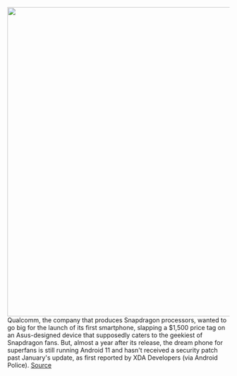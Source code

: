 <img src='https://cdn.vox-cdn.com/thumbor/OHrPiyseu3jK1xov-cea2DxP9IA=/0x0:1930x990/1200x800/filters:focal(811x341:1119x649)/cdn.vox-cdn.com/uploads/chorus_image/image/70975675/snapdragon_phone_for_insiders.0.png' width='700px' /><br/>
Qualcomm, the company that produces Snapdragon processors, wanted to go big for the launch of its first smartphone, slapping a $1,500 price tag on an Asus-designed device that supposedly caters to the geekiest of Snapdragon fans. But, almost a year after its release, the dream phone for superfans is still running Android 11 and hasn't received a security patch past January's update, as first reported by XDA Developers (via Android Police).
<a href='https://www.theverge.com/2022/6/14/23167461/qualcomm-snapdragon-insiders-phone-android-software-updates'> Source <a/>